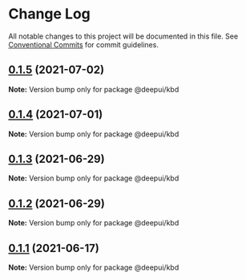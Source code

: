 # Change Log

All notable changes to this project will be documented in this file.
See [Conventional Commits](https://conventionalcommits.org) for commit guidelines.

## [0.1.5](https://github.com/deepecom/deepui/compare/@deepui/kbd@0.1.4...@deepui/kbd@0.1.5) (2021-07-02)

**Note:** Version bump only for package @deepui/kbd





## [0.1.4](https://github.com/deepecom/deepui/compare/@deepui/kbd@0.1.3...@deepui/kbd@0.1.4) (2021-07-01)

**Note:** Version bump only for package @deepui/kbd





## [0.1.3](https://github.com/deepecom/deepui/compare/@deepui/kbd@0.1.2...@deepui/kbd@0.1.3) (2021-06-29)

**Note:** Version bump only for package @deepui/kbd





## [0.1.2](https://github.com/deepecom/deepui/compare/@deepui/kbd@0.1.1...@deepui/kbd@0.1.2) (2021-06-29)

**Note:** Version bump only for package @deepui/kbd





## [0.1.1](https://github.com/deepecom/deepui/compare/@deepui/kbd@0.1.0...@deepui/kbd@0.1.1) (2021-06-17)

**Note:** Version bump only for package @deepui/kbd
